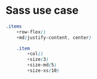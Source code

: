 # Sass use case

```css
.items
    +row-flex()
    +md(justify-content, center)

    .item
        +col()
        +size(3)
        +size-md(5)
        +size-xs(10)
```